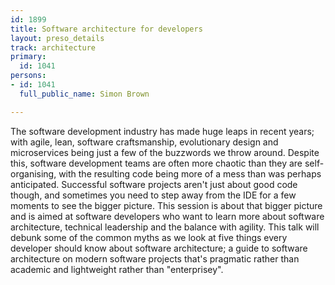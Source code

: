 ```yaml
---
id: 1899
title: Software architecture for developers
layout: preso_details
track: architecture
primary:
  id: 1041
persons:
- id: 1041
  full_public_name: Simon Brown

---
```

The software development industry has made huge leaps in recent years; with agile, lean, software craftsmanship, evolutionary design and microservices being just a few of the buzzwords we throw around. Despite this, software development teams are often more chaotic than they are self-organising, with the resulting code being more of a mess than was perhaps anticipated. Successful software projects aren't just about good code though, and sometimes you need to step away from the IDE for a few moments to see the bigger picture. This session is about that bigger picture and is aimed at software developers who want to learn more about software architecture, technical leadership and the balance with agility. This talk will debunk some of the common myths as we look at five things every developer should know about software architecture; a guide to software architecture on modern software projects that's pragmatic rather than academic and lightweight rather than "enterprisey".